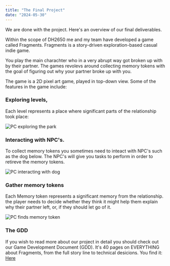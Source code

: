 ```yaml
---
title: "The Final Project"
date: "2024-05-30"
---
```


We are done with the project. Here's an overview of our final deliverables.

Within the scope of DH2650 me and my team have developed a game called Fragments. Fragments is a story-driven exploration-based casual indie game.

You play the main charachter who in a very abrupt way got broken up with by their partner. The games revolevs around collecting memory tokens with the goal of figuring out why your partner broke up with you.

The game is a 2D pixel art game, played in top-down view.
Some of the features in the game include:

### Exploring levels,

Each level represents a place where significant parts of the relationship took place:

![PC exploring the park](/images/explore.gif)

### Interacting with NPC's.

To collect memory tokens you sometimes need to inteact with NPC's such as the dog below. The NPC's will give you tasks to perform in order to retireve the memory tokens.

![PC interacting with dog](/images/npc_interaction.gif)

### Gather memory tokens

Each Memory token represents a significant memory from the relationship. the player needs to decide whether they think it might help them explain why their partner left, or, if they should let go of it.

![PC finds memory token](/images/gather_tokens.gif)

### The GDD

If you wish to read more about our project in detail you should check out our Game Development Document (GDD). It's 40 pages on EVERYTHING about Fragments, from the full story line to technical desicions.
You find it: [Here](https://docs.google.com/document/d/1qj447Jt3fW3idT-X5mF5RnZPz0KxVdIAH0J750GmvZg/edit?usp=sharing)
